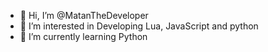 - 👋 Hi, I’m @MatanTheDeveloper
- 👀 I’m interested in Developing Lua, JavaScript and python
- 🌱 I’m currently learning Python

<!---
MatanTheDeveloper/MatanTheDeveloper is a ✨ special ✨ repository because its `README.md` (this file) appears on your GitHub profile.
You can click the Preview link to take a look at your changes.
--->
